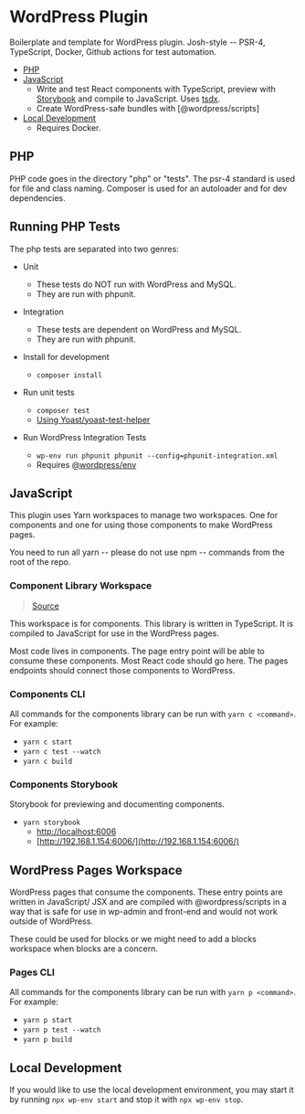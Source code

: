 # WordPress Plugin

Boilerplate and template for WordPress plugin. Josh-style -- PSR-4, TypeScript, Docker, Github actions for test automation.

- [PHP](#php)
- [JavaScript](#javascript)
  - Write and test React components with TypeScript, preview with [Storybook](https://storybook.js.org/) and compile to JavaScript. Uses [tsdx](https://github.com/formium/tsdx).
  - Create WordPress-safe bundles with [@wordpress/scripts]
- [Local Development](#local-development)
  - Requires Docker.

## PHP

PHP code goes in the directory "php" or "tests". The psr-4 standard is used for file and class naming. Composer is used for an autoloader and for dev dependencies.

## Running PHP Tests

The php tests are separated into two genres:

- Unit
  - These tests do NOT run with WordPress and MySQL.
  - They are run with phpunit.
- Integration
  - These tests are dependent on WordPress and MySQL.
  - They are run with phpunit.

- Install for development
  - `composer install`
- Run unit tests
  - `composer test`
  - [Using Yoast/yoast-test-helper](https://github.com/Yoast/yoast-test-helper)
- Run WordPress Integration Tests
  - `wp-env run phpunit phpunit --config=phpunit-integration.xml`
  - Requires [@wordpress/env](https://developer.wordpress.org/block-editor/packages/packages-env/)

## JavaScript

This plugin uses Yarn workspaces to manage two workspaces. One for components and one for using those components to make WordPress pages.

You need to run all yarn -- please do not use npm -- commands from the root of the repo.

### Component Library Workspace

> [Source](./components)

This workspace is for components. This library is written in TypeScript. It is compiled to JavaScript for use in the WordPress pages.

Most code lives in components. The page entry point will be able to consume these components. Most React code should go here. The pages endpoints should connect those components to WordPress.

### Components CLI

All commands for the components library can be run with `yarn c <command>`. For example:

- `yarn c start`
- `yarn c test --watch`
- `yarn c build`

### Components Storybook

Storybook for previewing and documenting components.

- `yarn storybook`
  - [http://localhost:6006](http://localhost:6006)
  - [http://192.168.1.154:6006/](http://192.168.1.154:6006/)

## WordPress Pages Workspace

WordPress pages that consume the components. These entry points are written in JavaScript/ JSX and are compiled with @wordpress/scripts in a way that is safe for use in wp-admin and front-end and would not work outside of WordPress.

These could be used for blocks or we might need to add a blocks workspace when blocks are a concern.

### Pages CLI

All commands for the components library can be run with `yarn p <command>`. For example:

- `yarn p start`
- `yarn p test --watch`
- `yarn p build`

## Local Development

If you would like to use the local development environment, you may start it by running `npx wp-env start` and stop it with `npx wp-env stop`.